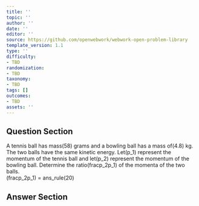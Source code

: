 ```yaml
---
title: ''
topic: ''
author: ''
date: ''
editor: ''
source: https://github.com/openwebwork/webwork-open-problem-library
template_version: 1.1
type: ''
difficulty:
- TBD
randomization:
- TBD
taxonomy:
- TBD
tags: []
outcomes:
- TBD
assets: ''
---
```


## Question Section 

 
  
A tennis ball has mass(58) grams and a bowling ball has a mass of(4.8) kg. The two balls have the same kinetic energy. Let(p_1) represent the momentum of the tennis ball and let(p_2) represent the momentum of the bowling ball. Determine the ratio(fracp_2p_1) of the momenta of the two balls.  
(fracp_2p_1) = ans_rule(20)



## Answer Section

